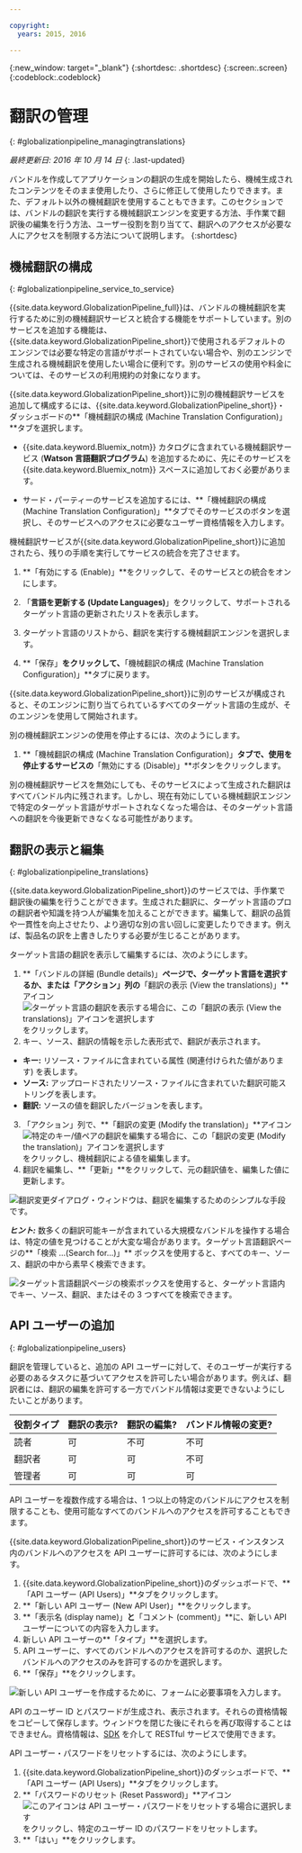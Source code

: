 ```yaml
---

copyright:
  years: 2015, 2016

---
```


{:new_window: target="_blank"}
{:shortdesc: .shortdesc}
{:screen:.screen}
{:codeblock:.codeblock}

# 翻訳の管理
{: #globalizationpipeline_managingtranslations}

*最終更新日: 2016 年 10 月 14 日*
{: .last-updated}

バンドルを作成してアプリケーションの翻訳の生成を開始したら、機械生成されたコンテンツをそのまま使用したり、さらに修正して使用したりできます。また、デフォルト以外の機械翻訳を使用することもできます。このセクションでは、バンドルの翻訳を実行する機械翻訳エンジンを変更する方法、手作業で翻訳後の編集を行う方法、ユーザー役割を割り当てて、翻訳へのアクセスが必要な人にアクセスを制限する方法について説明します。
{:shortdesc}

## 機械翻訳の構成
{: #globalizationpipeline_service_to_service}

{{site.data.keyword.GlobalizationPipeline_full}}は、バンドルの機械翻訳を実行するために別の機械翻訳サービスと統合する機能をサポートしています。別のサービスを追加する機能は、{{site.data.keyword.GlobalizationPipeline_short}}で使用されるデフォルトのエンジンでは必要な特定の言語がサポートされていない場合や、別のエンジンで生成される機械翻訳を使用したい場合に便利です。別のサービスの使用や料金については、そのサービスの利用規約の対象になります。

{{site.data.keyword.GlobalizationPipeline_short}}に別の機械翻訳サービスを追加して構成するには、{{site.data.keyword.GlobalizationPipeline_short}}・ダッシュボードの**「機械翻訳の構成 (Machine Translation Configuration)」**タブを選択します。

* {{site.data.keyword.Bluemix_notm}} カタログに含まれている機械翻訳サービス (**Watson 言語翻訳プログラム**) を追加するために、先にそのサービスを {{site.data.keyword.Bluemix_notm}} スペースに追加しておく必要があります。

* サード・パーティーのサービスを追加するには、**「機械翻訳の構成 (Machine Translation Configuration)」**タブでそのサービスのボタンを選択し、そのサービスへのアクセスに必要なユーザー資格情報を入力します。

機械翻訳サービスが{{site.data.keyword.GlobalizationPipeline_short}}に追加されたら、残りの手順を実行してサービスの統合を完了させます。

1. **「有効にする (Enable)」**をクリックして、そのサービスとの統合をオンにします。

2. 「**言語を更新する (Update Languages)**」をクリックして、サポートされるターゲット言語の更新されたリストを表示します。

3. ターゲット言語のリストから、翻訳を実行する機械翻訳エンジンを選択します。

4. **「保存」**をクリックして、**「機械翻訳の構成 (Machine Translation Configuration)」**タブに戻ります。

{{site.data.keyword.GlobalizationPipeline_short}}に別のサービスが構成されると、そのエンジンに割り当てられているすべてのターゲット言語の生成が、そのエンジンを使用して開始されます。 

別の機械翻訳エンジンの使用を停止するには、次のようにします。

1. **「機械翻訳の構成 (Machine Translation Configuration)」**タブで、使用を停止するサービスの**「無効にする (Disable)」**ボタンをクリックします。

別の機械翻訳サービスを無効にしても、そのサービスによって生成された翻訳はすべてバンドル内に残されます。しかし、現在有効にしている機械翻訳エンジンで特定のターゲット言語がサポートされなくなった場合は、そのターゲット言語への翻訳を今後更新できなくなる可能性があります。

<!-- Review comment: When you disable an engine, do you need to go back and reconfigure the languages?? Does it go back to the default engine? What happens? -->

## 翻訳の表示と編集
{: #globalizationpipeline_translations}

{{site.data.keyword.GlobalizationPipeline_short}}のサービスでは、手作業で翻訳後の編集を行うことができます。生成された翻訳に、ターゲット言語のプロの翻訳者や知識を持つ人が編集を加えることができます。編集して、翻訳の品質や一貫性を向上させたり、より適切な別の言い回しに変更したりできます。例えば、製品名の訳を上書きしたりする必要が生じることがあります。

ターゲット言語の翻訳を表示して編集するには、次のようにします。

1. **「バンドルの詳細 (Bundle details)」**ページで、ターゲット言語を選択するか、または「アクション」列の**「翻訳の表示 (View the translations)」**アイコン ![ターゲット言語の翻訳を表示する場合に、この「翻訳の表示 (View the translations)」アイコンを選択します](images/viewProjectDetailIcon.png) をクリックします。
2. キー、ソース、翻訳の情報を示した表形式で、翻訳が表示されます。
 * **キー:** リソース・ファイルに含まれている属性 (関連付けられた値があります) を表します。
 * **ソース:** アップロードされたリソース・ファイルに含まれていた翻訳可能ストリングを表します。
 * **翻訳:** ソースの値を翻訳したバージョンを表します。
3. 「アクション」列で、**「翻訳の変更 (Modify the translation)」**アイコン ![特定のキー/値ペアの翻訳を編集する場合に、この「翻訳の変更 (Modify the translation)」アイコンを選択します](images/editIcon.png) をクリックし、機械翻訳による値を編集します。
4. 翻訳を編集し、**「更新」**をクリックして、元の翻訳値を、編集した値に更新します。

![翻訳変更ダイアログ・ウィンドウは、翻訳を編集するためのシンプルな手段です。](images/editTranslation.png) 

***ヒント:*** 数多くの翻訳可能キーが含まれている大規模なバンドルを操作する場合は、特定の値を見つけることが大変な場合があります。ターゲット言語翻訳ページの**「検索 ...(Search for...)」** ボックスを使用すると、すべてのキー、ソース、翻訳の中から素早く検索できます。

![ターゲット言語翻訳ページの検索ボックスを使用すると、ターゲット言語内でキー、ソース、翻訳、またはその 3 つすべてを検索できます。](images/search.png) 


## API ユーザーの追加
{: #globalizationpipeline_users}

翻訳を管理していると、追加の API ユーザーに対して、そのユーザーが実行する必要のあるタスクに基づいてアクセスを許可したい場合があります。例えば、翻訳者には、翻訳の編集を許可する一方でバンドル情報は変更できないようにしたいことがあります。

| 役割タイプ | 翻訳の表示? | 翻訳の編集? | バンドル情報の変更? |
|-----------|--------------------|--------------------|----------------------------|
| 読者 | 可 | 不可 | 不可 |
| 翻訳者 | 可 | 可 | 不可 |
| 管理者 | 可 | 可 | 可 |

API ユーザーを複数作成する場合は、1 つ以上の特定のバンドルにアクセスを制限することも、使用可能なすべてのバンドルへのアクセスを許可することもできます。

{{site.data.keyword.GlobalizationPipeline_short}}のサービス・インスタンス内のバンドルへのアクセスを API ユーザーに許可するには、次のようにします。

1. {{site.data.keyword.GlobalizationPipeline_short}}のダッシュボードで、**「API ユーザー (API Users)」**タブをクリックします。
2. **「新しい API ユーザー (New API User)」**をクリックします。
3. **「表示名 (display name)」**と**「コメント (comment)」**に、新しい API ユーザーについての内容を入力します。
4. 新しい API ユーザーの**「タイプ」**を選択します。
5. API ユーザーに、すべてのバンドルへのアクセスを許可するのか、選択したバンドルへのアクセスのみを許可するのかを選択します。
6. **「保存」**をクリックします。

![新しい API ユーザーを作成するために、フォームに必要事項を入力します。](images/newUser.png)

API のユーザー ID とパスワードが生成され、表示されます。それらの資格情報をコピーして保存します。ウィンドウを閉じた後にそれらを再び取得することはできません。資格情報は、[SDK](https://github.com/IBM-Bluemix/gp-common) を介して RESTful サービスで使用できます。 

API ユーザー・パスワードをリセットするには、次のようにします。

1. {{site.data.keyword.GlobalizationPipeline_short}}のダッシュボードで、**「API ユーザー (API Users)」**タブをクリックします。
2. **「パスワードのリセット (Reset Password)」**アイコン ![このアイコンは API ユーザー・パスワードをリセットする場合に選択します](images/resetPW.png) をクリックし、特定のユーザー ID のパスワードをリセットします。 
3. **「はい」**をクリックします。 
